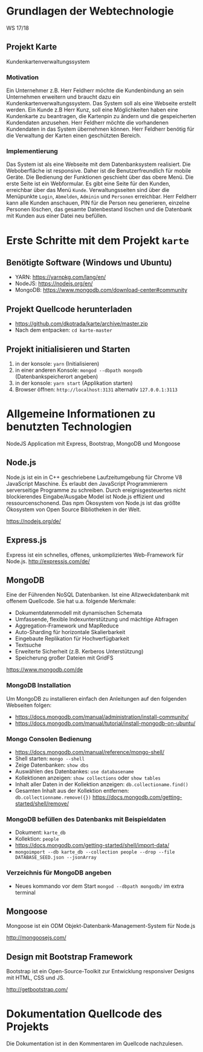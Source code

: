 # Grundlagen der Webtechnologie

WS 17/18

## Projekt Karte
Kundenkartenverwaltungssystem

### Motivation
Ein Unternehmer z.B. Herr Feldherr möchte die Kundenbindung an sein Unternehmen erweitern und braucht dazu ein Kundenkartenverwaltungssystem.
Das System soll als eine Webseite erstellt werden. Ein Kunde z.B Herr Kunz, soll eine Möglichkeiten haben 
eine Kundenkarte zu beantragen, die Kartenpin zu ändern und die gespeicherten Kundendaten anzusehen. 
Herr Feldherr möchte die vorhandenen Kundendaten in das System übernehmen können. 
Herr Feldherr benötig für die Verwaltung der Karten einen geschützten Bereich.

### Implementierung
Das System ist als eine Webseite mit dem Datenbanksystem realisiert. Die Weboberfläche ist responsive. 
Daher ist die Benutzerfreundlich für mobile Geräte. Die Bedienung der Funktionen geschieht über das obere Menü.
Die erste Seite ist ein Webformular. Es gibt eine Seite für den Kunden, erreichbar über das Menü `Kunde`. 
Verwaltungsseiten sind über die Menüpunkte `Login`, `Abmelden`, `Adminin` und `Personen` erreichbar.
Herr Feldherr kann alle Kunden anschauen, PIN für die Person neu generieren, einzelne Personen löschen,
das gesamte Datenbestand löschen und die Datenbank mit Kunden aus einer Datei neu befüllen.

# Erste Schritte mit dem Projekt `karte`

## Benötigte Software (Windows und Ubuntu)

- YARN: https://yarnpkg.com/lang/en/
- NodeJS: https://nodejs.org/en/
- MongoDB: https://www.mongodb.com/download-center#community

## Projekt Quellcode herunterladen

- https://github.com/dkotrada/karte/archive/master.zip
- Nach dem entpacken: `cd karte-master`

##  Projekt initialisieren und Starten

1. in der konsole: `yarn` (Initialisieren)
2. in einer anderen Konsole: `mongod --dbpath mongodb` (Datenbankspeicherort angeben)
3. in der konsole: `yarn start` (Applikation starten)
4. Browser öffnen: `http://localhost:3131` alternativ `127.0.0.1:3113`


# Allgemeine Informationen zu benutzten Technologien

NodeJS Application mit Express, Bootstrap, MongoDB und Mongoose


## Node.js
Node.js ist ein in C++ geschriebene Laufzeitumgebung für Chrome V8 JavaScript Maschine. Es erlaubt den JavaScript Programmierern serverseitige Programme zu schreiben. Durch ereignisgesteuertes nicht blockierendes Eingabe/Ausgabe Model ist Node.js effizient und ressourcenschonend. Das npm Ökosystem von Node.js ist das größte Ökosystem von Open Source Bibliotheken in der Welt.

https://nodejs.org/de/

## Express.js
Express ist ein schnelles, offenes, unkompliziertes Web-Framework für Node.js.
http://expressjs.com/de/


## MongoDB
Eine der Führenden NoSQL Datenbanken. Ist eine Allzweckdatenbank mit offenem Quellcode. Sie hat u.a. folgende Merkmale:
- Dokumentdatenmodell mit dynamischen Schemata
- Umfassende, flexible Indexunterstützung und mächtige Abfragen
- Aggregation-Framework und MapReduce
- Auto-Sharding für horizontale Skalierbarkeit
- Eingebaute Replikation für Hochverfügbarkeit
- Textsuche
- Erweiterte Sicherheit (z.B. Kerberos Unterstützung)
- Speicherung großer Dateien mit GridFS

https://www.mongodb.com/de

### MongoDB Installation
Um MongoDB zu installieren einfach den Anleitungen auf den folgenden Webseiten folgen:
- https://docs.mongodb.com/manual/administration/install-community/
- https://docs.mongodb.com/manual/tutorial/install-mongodb-on-ubuntu/

### Mongo Consolen Bedienung
- https://docs.mongodb.com/manual/reference/mongo-shell/
- Shell starten: `mongo --shell`
- Zeige Datenbanken: `show dbs`
- Auswählen des Datenbankes: `use databasename`
- Kollektionen anzeigen: `show collections` oder `show tables`
- Inhalt aller Daten in der Kollektion anzeigen: `db.collectioname.find()`
- Gesamten Inhalt aus der Kollektion entfernen: `db.collectionname.remove({})` https://docs.mongodb.com/getting-started/shell/remove/

### MongoDB befüllen des Datenbanks mit Beispieldaten
- Dokument: `karte_db`
- Kollektion: `people`
- https://docs.mongodb.com/getting-started/shell/import-data/
- `mongoimport --db karte_db --collection people --drop --file DATABASE_SEED.json --jsonArray`

### Verzeichnis für MongoDB angeben
- Neues kommando vor dem Start `mongod --dbpath mongodb/` im extra terminal


## Mongoose
Mongoose ist ein ODM Objekt-Datenbank-Management-System für Node.js

http://mongoosejs.com/

## Design mit Bootstrap Framework
Bootstrap ist ein Open-Source-Toolkit zur Entwicklung responsiver Designs mit HTML, CSS und JS.

http://getbootstrap.com/


# Dokumentation Quellcode des Projekts

Die Dokumentation ist in den Kommentaren im Quellcode nachzulesen.

